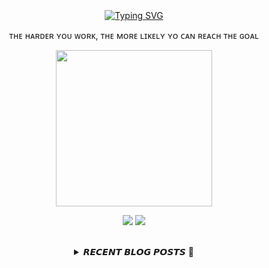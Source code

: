 
<div align="center">
  <br><br><br>
  <a href="https://beomcoder.tistory.com">
    <img src="https://readme-typing-svg.demolab.com?font=Fira+Code&pause=1000&color=B1F767&center=true&vCenter=true&width=435&lines=I'm+Beomwon+Lee%2C;AI+engineer%2C;interested+in+coding." alt="Typing SVG" />
  </a>
  
  <br>
  <p>ᴛʜᴇ ʜᴀʀᴅᴇʀ ʏᴏᴜ ᴡᴏʀᴋ, ᴛʜᴇ ᴍᴏʀᴇ ʟɪᴋᴇʟʏ ʏᴏ ᴄᴀɴ ʀᴇᴀᴄʜ ᴛʜᴇ ɢᴏᴀʟ</p>
  <p align="center">
    <img width="250" height="250" src="https://github.com/beomwon/beomwon/assets/38881094/3c7a0ddd-6f4a-4531-86cf-b535fecff91c">
  </p>
  
  <p align="center"><a href="https://beomcoder.tistory.com/"><img src="https://img.shields.io/badge/blog-A9BCF5?style=flat-square&logo=Undertale&logoColor=white&link=https://beomcoder.tistory.com/"/></a>  <a href="mailto:viva.beom@gmail.com"><img src="https://img.shields.io/badge/mail-D0A9F5?style=flat-square&logo=Gmail&logoColor=white&link=mailto:viva.beom@gmail.com"/></a></p>
  <br>

  <details>
  <summary>𝙍𝙀𝘾𝙀𝙉𝙏 𝘽𝙇𝙊𝙂 𝙋𝙊𝙎𝙏𝙎 🚩</summary>
  <br>
  <div markdown="1">

  |index|date|title|
  |:---:|---|---|
|1|2023/08/03|[자동화 연차 관리 시스템 만들기](https://beomcoder.tistory.com/98)|
|2|2023/08/01|[구름레벨 '근묵자흑' 파이썬 풀이](https://beomcoder.tistory.com/97)|
|3|2023/08/01|[구름레벨 '[KOI 2016] 주유소' 파이썬 풀이](https://beomcoder.tistory.com/96)|
|4|2023/07/14|[구름레벨 '현대모비스 입사 프로젝트' 파이썬 풀이](https://beomcoder.tistory.com/95)|
|5|2023/07/13|[구름레벨 '장마' 파이썬 풀이](https://beomcoder.tistory.com/94)|
|6|2023/07/12|[구름레벨 '수 이어붙이기' 파이썬 풀이](https://beomcoder.tistory.com/93)|
|7|2023/07/10|[구름레벨 '퍼져나가는 소문' 파이썬 풀이](https://beomcoder.tistory.com/92)|
|8|2023/07/10|[프로그래머스 '스킬트리' 파이썬 풀이](https://beomcoder.tistory.com/91)|
</div>
</details>
</div>
